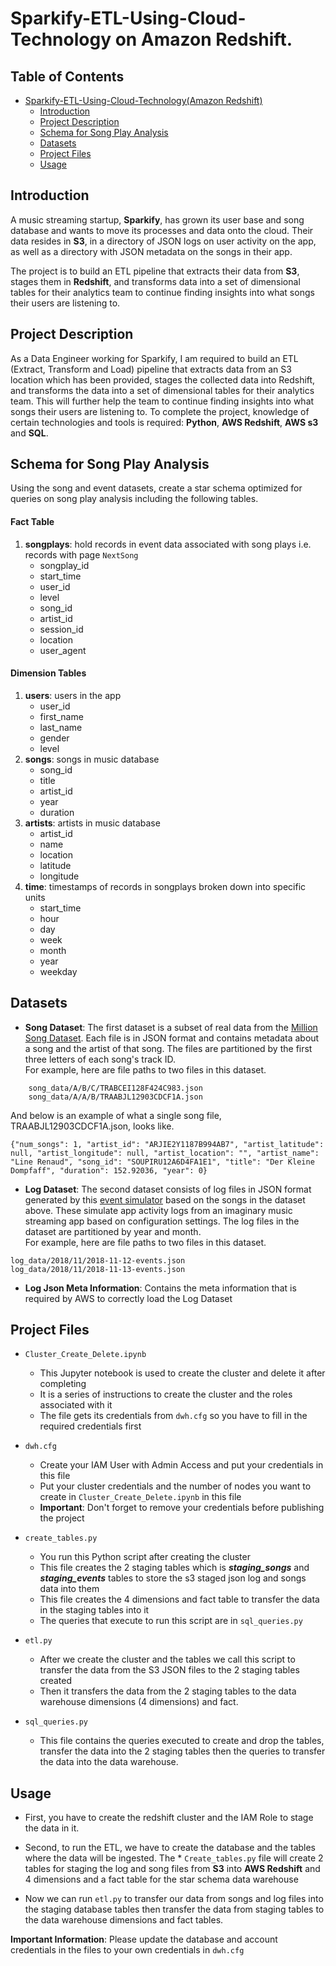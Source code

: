 # Sparkify-ETL-Using-Cloud-Technology on Amazon Redshift.

## Table of Contents

- [Sparkify-ETL-Using-Cloud-Technology(Amazon Redshift)](#sparkify-etl-amazon-redshift)
  - [Introduction](#introduction)
  - [Project Description](#project-description)
  - [Schema for Song Play Analysis](#usage)
  - [Datasets](#tools)
  - [Project Files](#project-files)
  - [Usage](#usage)

## Introduction

A music streaming startup, **Sparkify**, has grown its user base and song database and wants to move its processes and data onto the cloud. Their data resides in **S3**, in a directory of JSON logs on user activity on the app, as well as a directory with JSON metadata on the songs in their app.

The project is to build an ETL pipeline that extracts their data from **S3**, stages them in **Redshift**, and transforms data into a set of dimensional tables for their analytics team to continue finding insights into what songs their users are listening to.

## Project Description
As a Data Engineer working for Sparkify, I am required to build an ETL (Extract, Transform and Load) pipeline that extracts data from an S3 location which has been provided, stages the collected data into Redshift, and transforms the data into a set of dimensional tables for their analytics team. This will further help the team to continue finding insights into what songs their users are listening to. To complete the project, knowledge of certain technologies and tools is required: **Python**, **AWS Redshift**, **AWS s3** and **SQL**. 

## Schema for Song Play Analysis

Using the song and event datasets, create a star schema optimized for queries on song play analysis including the following tables.

#### Fact Table
1. **songplays**: hold records in event data associated with song plays i.e. records with page `NextSong`
     * songplay_id
     * start_time
     * user_id
     * level
     * song_id
     * artist_id
     * session_id
     * location
     * user_agent
     
#### Dimension Tables
1. **users**: users in the app
     * user_id
     * first_name
     * last_name
     * gender
     * level
2. **songs**: songs in music database
    * song_id
    * title
    * artist_id
    * year
    * duration
3. **artists**: artists in music database
    * artist_id
    * name
    * location
    * latitude
    * longitude
4. **time**: timestamps of records in songplays broken down into specific units
    * start_time
    * hour
    * day
    * week
    * month
    * year
    * weekday

## Datasets

* **Song Dataset**: The first dataset is a subset of real data from the [Million Song Dataset](http://millionsongdataset.com/). Each file is in JSON format and contains metadata about a song and the artist of that song. The files are partitioned by the first three letters of each song's track ID. <br>For example, here are file paths to two files in this dataset.
  
```
    song_data/A/B/C/TRABCEI128F424C983.json
    song_data/A/A/B/TRAABJL12903CDCF1A.json
```

And below is an example of what a single song file, TRAABJL12903CDCF1A.json, looks like.

```
{"num_songs": 1, "artist_id": "ARJIE2Y1187B994AB7", "artist_latitude": null, "artist_longitude": null, "artist_location": "", "artist_name": "Line Renaud", "song_id": "SOUPIRU12A6D4FA1E1", "title": "Der Kleine Dompfaff", "duration": 152.92036, "year": 0}
```

*  **Log Dataset**: The second dataset consists of log files in JSON format generated by this [event simulator](https://github.com/Interana/eventsim) based on the songs in the dataset above. These simulate app activity logs from an imaginary music streaming app based on configuration settings.
The log files in the dataset are partitioned by year and month. <br>For example, here are file paths to two files in this dataset.

```
log_data/2018/11/2018-11-12-events.json
log_data/2018/11/2018-11-13-events.json
```

*  **Log Json Meta Information**: Contains the meta information that is required by AWS to correctly load the Log Dataset

## Project Files

* `Cluster_Create_Delete.ipynb`
  * This Jupyter notebook is used to create the cluster and delete it after completing
  * It is a series of instructions to create the cluster and the roles associated with it
  * The file gets its credentials from `dwh.cfg` so you have to fill in the required credentials first

* `dwh.cfg`
  * Create your IAM User with Admin Access and put your credentials in this file
  * Put your cluster credentials and the number of nodes you want to create in `Cluster_Create_Delete.ipynb` in this file
  * **Important**: Don't forget to remove your credentials before publishing the project

* `create_tables.py`
  * You run this Python script after creating the cluster
  * This file creates the 2 staging tables which is **_staging_songs_** and **_staging_events_** tables to store the s3 staged json log and songs data into them
  * This file creates the 4 dimensions and fact table to transfer the data in the staging tables into it
  * The queries that execute to run this script are in `sql_queries.py`

* `etl.py`
  * After we create the cluster and the tables we call this script to transfer the data from the S3 JSON files to the 2 staging tables created
  * Then it transfers the data from the 2 staging tables to the data warehouse dimensions (4 dimensions) and fact.

* `sql_queries.py`
  * This file contains the queries executed to create and drop the tables, transfer the data into the 2 staging tables then the queries to transfer the data into the data warehouse.

## Usage

* First, you have to create the redshift cluster and the IAM Role to stage the data in it.
  
* Second, to run the ETL, we have to create the database and the tables where the data will be ingested.
The * `Create_tables.py` file will create 2 tables for staging the log and song files from **S3** into **AWS Redshift** and 4 dimensions and a fact table for the star schema data warehouse

* Now we can run `etl.py` to transfer our data from songs and log files into the staging database tables then transfer the data from staging tables to the data warehouse dimensions and fact tables.

**Important Information**: Please update the database and account credentials in the files to your own credentials in `dwh.cfg`






